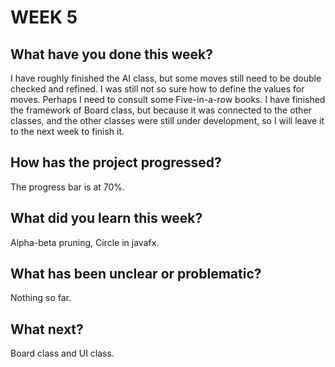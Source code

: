 # WEEK 5


## What have you done this week?

I have roughly finished the AI class, but some moves still need to be double checked and refined. I was still not so sure how to define the values for moves. Perhaps I need to consult some Five-in-a-row books. I have finished the framework of Board class, but because it was connected to the other classes, and the other classes were still under development, so I will leave it to the next week to finish it.

## How has the project progressed?

The progress bar is at 70%.

## What did you learn this week?

Alpha-beta pruning, Circle in javafx.

## What has been unclear or problematic?

Nothing so far.

## What next?

Board class and UI class.
